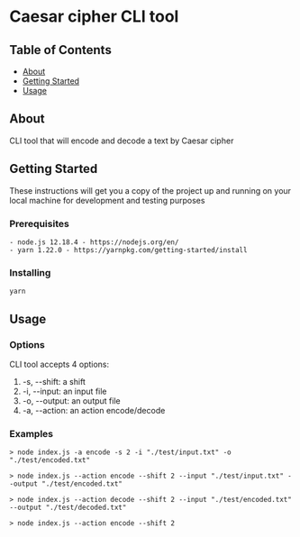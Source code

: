 # Caesar cipher CLI tool

## Table of Contents

- [About](#about)
- [Getting Started](#getting_started)
- [Usage](#usage)

## About <a name = "about"></a>

CLI tool that will encode and decode a text by Caesar cipher

## Getting Started <a name = "getting_started"></a>

These instructions will get you a copy of the project up and running on your local machine for development and testing purposes

### Prerequisites

```
- node.js 12.18.4 - https://nodejs.org/en/
- yarn 1.22.0 - https://yarnpkg.com/getting-started/install
```

### Installing

```
yarn
```

## Usage <a name = "usage"></a>

### Options

CLI tool accepts 4 options:

1. -s, --shift: a shift
1. -i, --input: an input file
1. -o, --output: an output file
1. -a, --action: an action encode/decode

### Examples

```
> node index.js -a encode -s 2 -i "./test/input.txt" -o "./test/encoded.txt"
```

```
> node index.js --action encode --shift 2 --input "./test/input.txt" --output "./test/encoded.txt"
```

```
> node index.js --action decode --shift 2 --input "./test/encoded.txt" --output "./test/decoded.txt"
```

```
> node index.js --action encode --shift 2
```
